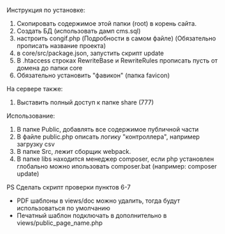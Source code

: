 
Инструкция по установке:

1) Скопировать содержимое этой папки (root) в корень сайта.
2) Создать БД (использовать дамп cms.sql)
3) настроить congif.php (Подробности в самом файле) (Обязательно прописать название проекта)
4) в core/src/package.json, запустить скрипт update  
5) В .htaccess строках RewriteBase и RewriteRules прописать пусть от домена до папки core
6) Обязательно установить "фавикон" (папка favicon)

На сервере также:
1) Выставить полный доступ к папке share (777)

Использование:
1) В папке Public, добавлять все содержимое публичной части
2) В файле public.php описать логику "контроллера", например загрузку csv
3) В папке Src, лежит сборщик webpack.
4) В папке libs находится менеджер composer, если php установлен глобально можно ипользовать composer.bat (например: composer update)

PS Сделать скрипт проверки пунктов 6-7

- PDF шаблоны в views/doc можно удалить, тогда будут использоваться по умолчанию
- Печатный шаблон подключать в дополнительно в views/public_page_name.php
